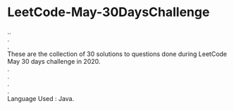 # LeetCode-May-30DaysChallenge

..<br/>
.<br/>
.<br/>
These are the collection of 30 solutions to questions done during LeetCode May 30 days challenge in 2020.<br/>
.<br/>
.<br/>
.<br/>
.<br/>
Language Used : Java.<br/>
